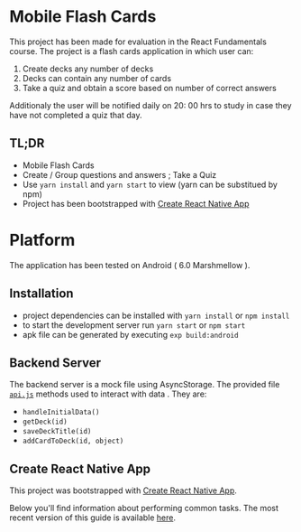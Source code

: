 # Mobile Flash Cards

This project has been made for evaluation in the React Fundamentals course. The project is a flash cards application in which user can:
1) Create decks any number of decks
2) Decks can contain any number of cards
3) Take a quiz and obtain a score based on number of correct answers


Additionaly the user will be notified daily on 20: 00 hrs to study in case they have not completed a quiz that day.


## TL;DR
* Mobile Flash Cards
* Create / Group questions and answers ; Take a Quiz
* Use `yarn install` and `yarn start` to view (yarn can be substitued by npm)
* Project has been bootstrapped with [Create React Native App](https://github.com/react-community/create-react-native-app)


# Platform
The application has been tested on Android ( 6.0 Marshmellow ).

## Installation

* project dependencies can be installed with `yarn install` or `npm install`
* to start the development server run `yarn start` or `npm start`
* apk file can be generated by executing `exp build:android` 


## Backend Server

The backend server is a mock file using AsyncStorage. The provided file [`api.js`](utils/api.js) methods used to interact with data . They are:

* `handleInitialData()`
* `getDeck(id)`
* `saveDeckTitle(id)`
* `addCardToDeck(id, object)`


## Create React Native App

This project was bootstrapped with [Create React Native App](https://github.com/react-community/create-react-native-app).

Below you'll find information about performing common tasks. The most recent version of this guide is available [here](https://github.com/react-community/create-react-native-app/blob/master/react-native-scripts/template/README.md).

